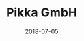 ﻿---
title:          "Pikka GmbH"
date:           "2018-07-05"
draft:          false
robotsExclude:  true
---
